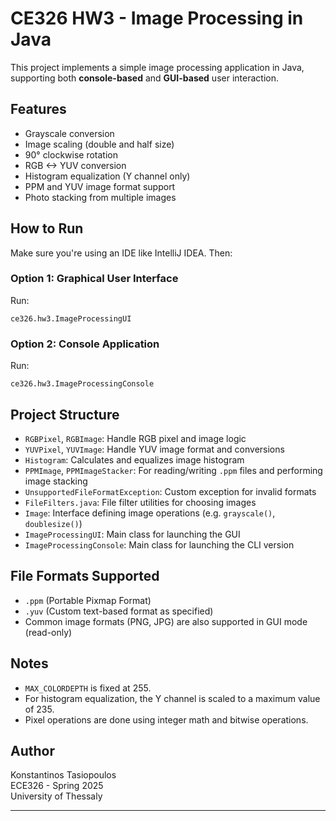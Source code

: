 # CE326 HW3 - Image Processing in Java

This project implements a simple image processing application in Java, supporting both **console-based** and **GUI-based** user interaction.

## Features

- Grayscale conversion
- Image scaling (double and half size)
- 90° clockwise rotation
- RGB <-> YUV conversion
- Histogram equalization (Y channel only)
- PPM and YUV image format support
- Photo stacking from multiple images

## How to Run

Make sure you're using an IDE like IntelliJ IDEA. Then:

### Option 1: Graphical User Interface
Run:
```
ce326.hw3.ImageProcessingUI
```

### Option 2: Console Application
Run:
```
ce326.hw3.ImageProcessingConsole
```

## Project Structure

- `RGBPixel`, `RGBImage`: Handle RGB pixel and image logic
- `YUVPixel`, `YUVImage`: Handle YUV image format and conversions
- `Histogram`: Calculates and equalizes image histogram
- `PPMImage`, `PPMImageStacker`: For reading/writing `.ppm` files and performing image stacking
- `UnsupportedFileFormatException`: Custom exception for invalid formats
- `FileFilters.java`: File filter utilities for choosing images
- `Image`: Interface defining image operations (e.g. `grayscale()`, `doublesize()`)
- `ImageProcessingUI`: Main class for launching the GUI
- `ImageProcessingConsole`: Main class for launching the CLI version

## File Formats Supported

- `.ppm` (Portable Pixmap Format)
- `.yuv` (Custom text-based format as specified)
- Common image formats (PNG, JPG) are also supported in GUI mode (read-only)

## Notes

- `MAX_COLORDEPTH` is fixed at 255.
- For histogram equalization, the Y channel is scaled to a maximum value of 235.
- Pixel operations are done using integer math and bitwise operations.

## Author

Konstantinos Tasiopoulos  
ECE326 - Spring 2025  
University of Thessaly

---

